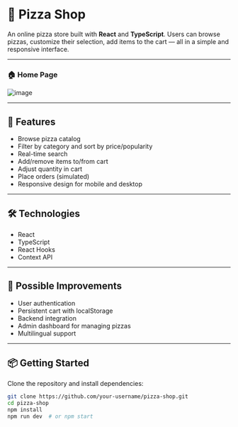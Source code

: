 # 🍕 Pizza Shop

An online pizza store built with **React** and **TypeScript**. Users can browse pizzas, customize their selection, add items to the cart — all in a simple and responsive interface.

---
### 🏠 Home Page

![image](https://github.com/user-attachments/assets/00fa1f26-dbc3-411a-bca0-5f48f3e6d45a)


---

## 🚀 Features

- Browse pizza catalog
- Filter by category and sort by price/popularity
- Real-time search
- Add/remove items to/from cart
- Adjust quantity in cart
- Place orders (simulated)
- Responsive design for mobile and desktop

---

## 🛠 Technologies

- React
- TypeScript
- React Hooks
- Context API

---
## 🔮 Possible Improvements
- User authentication
- Persistent cart with localStorage
- Backend integration
- Admin dashboard for managing pizzas
- Multilingual support

---
## 📦 Getting Started

Clone the repository and install dependencies:

```bash
git clone https://github.com/your-username/pizza-shop.git
cd pizza-shop
npm install
npm run dev  # or npm start
